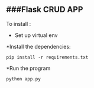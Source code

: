 ###Flask CRUD APP 
---
To install : 
* Set up virtual env

*Install the dependencies: 
```
pip install -r requirements.txt
```
*Run the program
```
python app.py
```